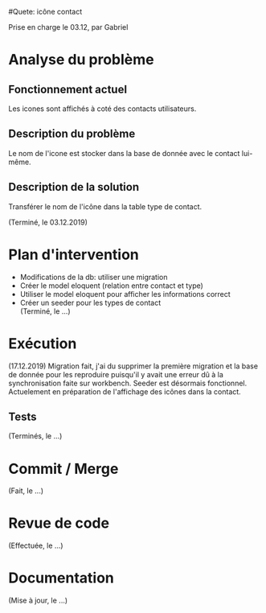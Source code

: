 #Quete: icône contact

Prise en charge le 03.12, par Gabriel

# Analyse du problème

## Fonctionnement actuel
Les icones sont affichés à coté des contacts utilisateurs.

## Description du problème
Le nom de l'icone est stocker dans la base de donnée avec le contact lui-même.

## Description de la solution
Transférer le nom de l'icône dans la table type de contact.

(Terminé, le 03.12.2019)

# Plan d'intervention
- Modifications de la db: utiliser une migration
- Créer le model eloquent (relation entre contact et type)
- Utiliser le model eloquent pour afficher les informations correct
- Créer un seeder pour les types de contact <br>
(Terminé, le ...)

# Exécution
(17.12.2019)
Migration fait, j'ai du supprimer la première migration et la base de donnée pour les reproduire puisqu'il y avait une erreur dû à la synchronisation faite sur workbench.
Seeder est désormais fonctionnel. Actuelement en préparation de l'affichage des icônes dans la contact.

## Tests

(Terminés, le ...)

# Commit / Merge

(Fait, le ...)

# Revue de code

(Effectuée, le ...)

# Documentation

(Mise à jour, le ...)

